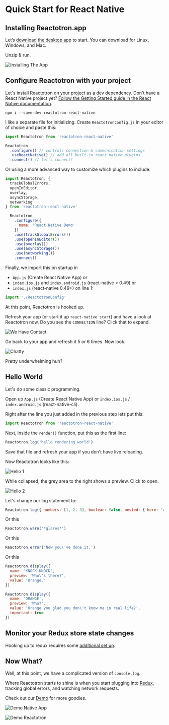 # Quick Start for React Native

## Installing Reactotron.app

Let’s [download the desktop app](./installing.md) to start.  You can download for Linux, Windows, and Mac.

Unzip & run.

![Installing The App](./images/quick-start-react-js/installing.jpg)

## Configure Reactotron with your project

Let's install Reactotron on your project as a dev dependency. Don't have a React Native project yet? [Follow the Getting Started guide in the React Native documentation](https://facebook.github.io/react-native/docs/getting-started.html).

```
npm i --save-dev reactotron-react-native
```

I like a separate file for initializing.  Create `ReactotronConfig.js` in your editor of choice and paste this:

```js
import Reactotron from 'reactotron-react-native'

Reactotron
  .configure() // controls connection & communication settings
  .useReactNative() // add all built-in react native plugins
  .connect() // let's connect!
```

Or using a more advanced way to customize which plugins to include:

```js
import Reactotron, {
  trackGlobalErrors,
  openInEditor,
  overlay,
  asyncStorage,
  networking
} from 'reactotron-react-native'

  Reactotron
    .configure({
      name: 'React Native Demo'
    })
    .use(trackGlobalErrors())
    .use(openInEditor())
    .use(overlay())
    .use(asyncStorage())
    .use(networking())
    .connect()
```

Finally, we import this on startup in
- `App.js` (Create React Native App) or
- `index.ios.js` and `index.android.js` (react-native < 0.49) or
- `index.js` (react-native 0.49+)
on line 1:

```js
import './ReactotronConfig'
```

At this point, Reactotron is hooked up.

Refresh your app (or start it up `react-native start`) and have a look at Reactotron now.  Do you see the `CONNECTION` line?  Click that to expand.

![We Have Contact](./images/quick-start-react-native/first-connect.jpg)


Go back to your app and refresh it 5 or 6 times.  Now look.

![Chatty](./images/quick-start-react-native/spammy.jpg)

Pretty underwhelming huh?


## Hello World

Let's do some classic programming.

Open up `App.js` (Create React Native App) or `index.ios.js` / `index.android.js` (react-native-cli).

Right after the line you just added in the previous step lets put this:

```js
import Reactotron from 'reactotron-react-native'
```

Next, inside the `render()` function, put this as the first line:

```js
Reactotron.log('hello rendering world')
```

Save that file and refresh your app if you don't have live reloading.

Now Reactotron looks like this:

![Hello 1](./images/quick-start-react-native/hello-1.jpg)

While collapsed, the grey area to the right shows a preview.  Click to open.

![Hello 2](./images/quick-start-react-native/hello-2.jpg)

Let's change our log statement to:

```js
Reactotron.log({ numbers: [1, 2, 3], boolean: false, nested: { here: 'we go' } })
```

Or this

```js
Reactotron.warn('*glares*')
```

Or this

```js
Reactotron.error('Now you\'ve done it.')
```

Or this

```js
Reactotron.display({
  name: 'KNOCK KNOCK',
  preview: 'Who\'s there?',
  value: 'Orange.'
})

Reactotron.display({
  name: 'ORANGE',
  preview: 'Who?',
  value: 'Orange you glad you don\'t know me in real life?',
  important: true
})
```

## Monitor your Redux store state changes

Hooking up to redux requires some [additional set up](https://github.com/infinitered/reactotron/blob/master/docs/plugin-redux.md).

## Now What?

Well, at this point, we have a complicated version of `console.log`.

Where Reactotron starts to shine is when you start plugging into [Redux](./plugin-redux.md), tracking global errors, and watching network requests.

Check out our [Demo](../packages/demo-react-native) for more goodies.

![Demo Native App](./images/quick-start-react-native/react-demo-native.jpg)

![Demo Reactotron](./images/quick-start-react-native/react-demo-native-reactotron.jpg)
